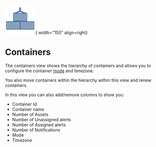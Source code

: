 ![Containers](../images/application_containers.png){ width="150" align=right}

# Containers

The containers view shows the hierarchy of containers and allows you to configure the container [mode](modes.md) and timezone.

You also move containers within the hierarchy within this view and renew containers.

In this view you can also add/remove columns to show you:

* Container Id
* Container name
* Number of Assets
* Number of Unassigned alerts
* Number of Assigned alerts
* Number of Notifications
* Mode
* Timezone


